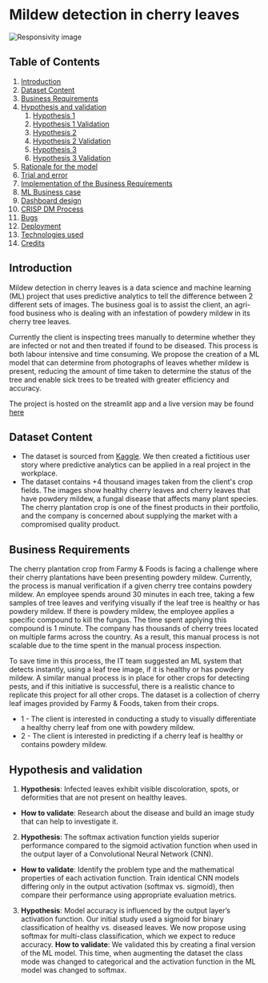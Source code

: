 # Mildew detection in cherry leaves

![Responsivity image](/assets/images/dashboard_responsivity.png)

## Table of Contents

1. [Introduction](#introduction)
2. [Dataset Content](#dataset-content)
3. [Business Requirements](#business-requirements)
4. [Hypothesis and validation](#hypothesis-and-validation)
    1. [Hypothesis 1](#hypothesis-1)
    2. [Hypothesis 1 Validation](#hypothesis-1-validation)
    3. [Hypothesis 2](#hypothesis-2)
    4. [Hypothesis 2 Validation](#hypothesis-2-validation)
    5. [Hypothesis 3](#hypothesis-3)
    6. [Hypothesis 3 Validation](#hypothesis-3-validation)
5. [Rationale for the model](#the-rationale-for-the-model)
6. [Trial and error](#trial-and-error)
7. [Implementation of the Business Requirements](#the-rationale-to-map-the-business-requirements-to-the-data-visualizations-and-ml-tasks)
8. [ML Business case](#ml-business-case)
9. [Dashboard design](#dashboard-design-streamlit-app-user-interface)
10.  [CRISP DM Process](#the-process-of-cross-industry-standard-process-for-data-mining)
11. [Bugs](#bugs)
12. [Deployment](#deployment)
13. [Technologies used](#technologies-used)
14. [Credits](#credits)

## Introduction

Mildew detection in cherry leaves is a data science and machine learning (ML) project that uses predictive analytics to tell the difference between 2 different sets of images. The business goal is to assist the client, an agri-food business who is dealing with an infestation of powdery mildew in its cherry tree leaves. 

Currently the client is inspecting trees manually to determine whether they are infected or not and then treated if found to be diseased. This process is both labour intensive and time consuming. We propose the creation of a ML model that can determine from photographs of leaves whether mildew is present, reducing the amount of time taken to determine the status of the tree and enable sick trees to be treated with greater efficiency and accuracy. 

The project is hosted on the streamlit app and a live version may be found [here](https://cherrypowderymildewdetector-eb00906f7030.herokuapp.com/)


## Dataset Content

- The dataset is sourced from [Kaggle](https://www.kaggle.com/codeinstitute/cherry-leaves). We then created a fictitious user story where predictive analytics can be applied in a real project in the workplace.
- The dataset contains +4 thousand images taken from the client's crop fields. The images show healthy cherry leaves and cherry leaves that have powdery mildew, a fungal disease that affects many plant species. The cherry plantation crop is one of the finest products in their portfolio, and the company is concerned about supplying the market with a compromised quality product.

## Business Requirements

The cherry plantation crop from Farmy & Foods is facing a challenge where their cherry plantations have been presenting powdery mildew. Currently, the process is manual verification if a given cherry tree contains powdery mildew. An employee spends around 30 minutes in each tree, taking a few samples of tree leaves and verifying visually if the leaf tree is healthy or has powdery mildew. If there is powdery mildew, the employee applies a specific compound to kill the fungus. The time spent applying this compound is 1 minute. The company has thousands of cherry trees located on multiple farms across the country. As a result, this manual process is not scalable due to the time spent in the manual process inspection.

To save time in this process, the IT team suggested an ML system that detects instantly, using a leaf tree image, if it is healthy or has powdery mildew. A similar manual process is in place for other crops for detecting pests, and if this initiative is successful, there is a realistic chance to replicate this project for all other crops. The dataset is a collection of cherry leaf images provided by Farmy & Foods, taken from their crops.

- 1 - The client is interested in conducting a study to visually differentiate a healthy cherry leaf from one with powdery mildew.
- 2 - The client is interested in predicting if a cherry leaf is healthy or contains powdery mildew.

## Hypothesis and validation

1. **Hypothesis**: Infected leaves exhibit visible discoloration, spots, or deformities that are not present on healthy leaves.

- **How to validate**: Research about the disease and build an image study that can help to investigate it.<br/>

2. **Hypothesis**:  The softmax activation function yields superior performance compared to the sigmoid activation function when used in the output layer of a Convolutional Neural Network (CNN).

- **How to validate**: Identify the problem type and the mathematical properties of each activation function. Train identical CNN models differing only in the output activation (softmax vs. sigmoid), then compare their performance using appropriate evaluation metrics.

3. **Hypothesis**: Model accuracy is influenced by the output layer’s activation function. Our initial study used a sigmoid for binary classification of healthy vs. diseased leaves. We now propose using softmax for multi-class classification, which we expect to reduce accuracy.
**How to validate**: We validated this by creating a final version of the ML model. This time, when augmenting the dataset the class mode was changed to categorical and the activation function in the ML model was changed to softmax.
